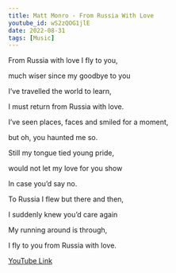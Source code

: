 ```yaml
---
title: Matt Monro - From Russia With Love
youtube_id: wS2zQOG1jlE
date: 2022-08-31
tags: [Music]
---
```

From Russia with love I fly to you,

much wiser since my goodbye to you

I’ve travelled the world to learn,

I must return from Russia with love.



I’ve seen places, faces and smiled for a moment,

but oh, you haunted me so.

Still my tongue tied young pride,

would not let my love for you show

In case you’d say no.



To Russia I flew but there and then,

I suddenly knew you’d care again

My running around is through,

I fly to you from Russia with love.



[YouTube Link](https://www.youtube.com/watch?v=wS2zQOG1jlE)
